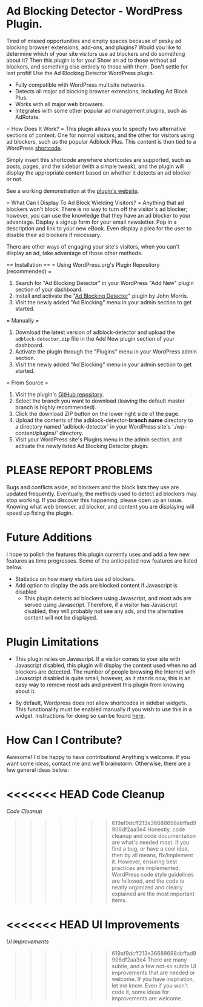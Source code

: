 Ad Blocking Detector - WordPress Plugin.
====================
Tired of missed opportunities and empty spaces because of pesky ad blocking browser extensions, add-ons, and plugins?
Would you like to determine which of your site visitors use ad blockers and do something about it? Then this plugin
is for you! Show an ad to those without ad blockers, and something else entirely to those with them. Don't settle for 
lost profit!  Use the Ad Blocking Detector WordPress plugin.

- Fully compatible with WordPress multisite networks.
- Detects all major ad blocking browser extensions, including Ad Block Plus.
- Works with all major web browsers.
- Integrates with some other popular ad management plugins, such as AdRotate.

= How Does It Work? =
This plugin allows you to specify two alternative sections of content.  One for normal visitors, 
and the other for visitors using ad blockers, such as the popular Adblock Plus.  This content is
then tied to a WordPress [shortcode](http://codex.wordpress.org/Shortcode).  

Simply insert this shortcode anywhere shortcodes are supported, such as posts, pages, and the
sidebar (with a simple tweak), and the plugin will display the appropriate content based on
whether it detects an ad blocker or not.

See a working demonstration at the [plugin's website](http://adblockingdetector.jtmorris.net/demo/).

= What Can I Display To Ad Block Wielding Visitors? =
Anything that ad blockers won't block. There is no way to turn off the visitor's ad blocker; however,
you can use the knowledge that they have an ad blocker to your advantage.  Display a signup form for
your email newsletter.  Pop in a description and link to your new eBook.  Even display a plea for
the user to disable their ad blockers if necessary.

There are other ways of engaging your site's visitors, when you can't display an ad, take advantage
of those other methods.


== Installation ==
= Using WordPress.org's Plugin Repository (recommended) =
1. Search for "Ad Blocking Detector" in your WordPress "Add New" plugin section of your dashboard.
1. Install and activate the "[Ad Blocking Detector](http://wordpress.org/plugins/ad-blocking-detector/)" plugin by John Morris.
1. Visit the newly added "Ad Blocking" menu in your admin section to get started.


= Manually =
1. Download the latest version of adblock-detector and upload the `adblock-detector.zip` file 
in the Add New plugin section of your dashboard.
1. Activate the plugin through the "Plugins" menu in your WordPress admin section.
1. Visit the newly added "Ad Blocking" menu in your admin section to get started.


= From Source =
1. Visit the plugin's [GitHub repository](https://github.com/jtmorris/adblock-detector).
1. Select the branch you want to download (leaving the default master branch is highly recommended).
1. Click the download ZIP button on the lower right side of the page.
1. Upload the contents of the adblock-detector-**branch name** directory to a directory named 'adblock-detector'
in your WordPress site's './wp-content/plugins/' directory.
1. Visit your WordPress site's Plugins menu in the admin section, and activate the newly listed
Ad Blocking Detector plugin.



PLEASE REPORT PROBLEMS
=======================
Bugs and conflicts aside, ad blockers and the block lists they use are updated frequently.  Eventually, the methods used to detect ad blockers 
may stop working.  If you discover this happening, please open up an issue.  Knowing what web browser, ad blocker, and content you are displaying 
will speed up fixing the plugin.



Future Additions
==================
I hope to polish the features this plugin currently uses and add a few new features as time progresses.  Some of the anticipated
new features are listed below.

* Statistics on how many visitors use ad blockers.
* Add option to display the ads are blocked content if Javascript is disabled
  * This plugin detects ad blockers using Javascript, and most ads are served using Javascript.  Therefore, if a visitor has Javascript disabled,
    they will probably not see any ads, and the alternative content will not be displayed.



Plugin Limitations
===================
* This plugin relies on Javascript.  If a visitor comes to your site with Javascript disabled, this plugin will display the content used when no
  ad blockers are detected.  The number of people browsing the Internet with Javascript disabled is quite small; however, as it stands now, this is
  an easy way to remove most ads and prevent this plugin from knowing about it.

* By default, Wordpress does not allow shortcodes in sidebar widgets.  This functionality must be enabled manually if you wish to use this in a widget.
  Instructions for doing so can be found [here](http://www.wpbeginner.com/wp-tutorials/how-to-use-shortcodes-in-your-wordpress-sidebar-widgets/).



How Can I Contribute?
======================
Awesome!  I'd be happy to have contributions!  Anything's welcome.  If you want some ideas, contact me
and we'll brainstorm.  Otherwise, there are a few general ideas below:

<<<<<<< HEAD
**Code Cleanup**
=======
*Code Cleanup*
>>>>>>> 619af9dcff213e36688698abffad9906df2aa3e4
Honestly, code cleanup and code documentation are what's needed most.  If you find a bug, or have a cool idea, then by all
means, fix/implement it.  However, ensuring best practices are implemented,
WordPress code style guidelines are followed, and the code is neatly organized and clearly
explained are the most important items.


<<<<<<< HEAD
**UI Improvements**
=======
*UI Improvements*
>>>>>>> 619af9dcff213e36688698abffad9906df2aa3e4
There are many subtle, and a few not-so subtle UI improvements that are needed or welcome.  If you have inspiration, let 
me know.  Even if you won't code it, some ideas for improvements are welcome.